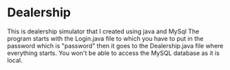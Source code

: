 # Dealership
This is dealership simulator that I created using java and MySql
The program starts with the Login.java file to which you have to put in the password which is "password" then it goes to the Dealership.java file where everything starts.
You won't be able to access the MySQL database as it is local.
